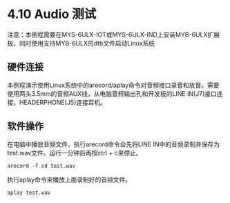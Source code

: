 # 4.10 Audio 测试

注意：本例程需要在MYS-6ULX-IOT或MYS-6ULX-IND上安装MYB-6ULX扩展板，同时使用支持MYB-6ULX的dtb文件启动Linux系统

## 硬件连接

本例程演示使用Linux系统中的arecord/aplay命令对音频接口录音和放音。需要使用两头3.5mm的音频AUX线，从电脑音频输出孔和开发板的LINE IN(J7)接口连接，HEADERPHONE(J5)连接耳机。

## 软件操作

在电脑中播放音频文件，执行arecord命令会先将LINE IN中的音频录制并保存为test.wav文件。运行一分钟后再按ctrl + c来停止。
```
arecord -f cd test.wav
```

执行aplay命令来播放上面录制好的音频文件。
```
aplay test.wav
```

